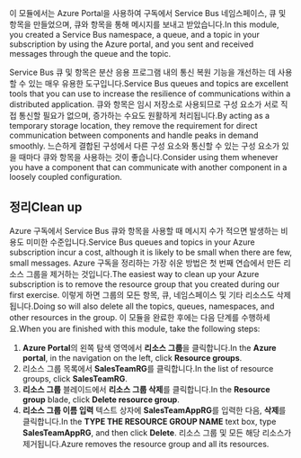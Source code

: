 <span data-ttu-id="7902f-101">이 모듈에서는 Azure Portal을 사용하여 구독에서 Service Bus 네임스페이스, 큐 및 항목을 만들었으며, 큐와 항목을 통해 메시지를 보내고 받았습니다.</span><span class="sxs-lookup"><span data-stu-id="7902f-101">In this module, you created a Service Bus namespace, a queue, and a topic in your subscription by using the Azure portal, and you sent and received messages through the queue and the topic.</span></span>

<span data-ttu-id="7902f-102">Service Bus 큐 및 항목은 분산 응용 프로그램 내의 통신 복원 기능을 개선하는 데 사용할 수 있는 매우 유용한 도구입니다.</span><span class="sxs-lookup"><span data-stu-id="7902f-102">Service Bus queues and topics are excellent tools that you can use to increase the resilience of communications within a distributed application.</span></span> <span data-ttu-id="7902f-103">큐와 항목은 임시 저장소로 사용되므로 구성 요소가 서로 직접 통신할 필요가 없으며, 증가하는 수요도 원활하게 처리됩니다.</span><span class="sxs-lookup"><span data-stu-id="7902f-103">By acting as a temporary storage location, they remove the requirement for direct communication between components and handle peaks in demand smoothly.</span></span> <span data-ttu-id="7902f-104">느슨하게 결합된 구성에서 다른 구성 요소와 통신할 수 있는 구성 요소가 있을 때마다 큐와 항목을 사용하는 것이 좋습니다.</span><span class="sxs-lookup"><span data-stu-id="7902f-104">Consider using them whenever you have a component that can communicate with another component in a loosely coupled configuration.</span></span>

## <a name="clean-up"></a><span data-ttu-id="7902f-105">정리</span><span class="sxs-lookup"><span data-stu-id="7902f-105">Clean up</span></span>
<!---TODO: Update for sandbox?--->

<span data-ttu-id="7902f-106">Azure 구독에서 Service Bus 큐와 항목을 사용할 때 메시지 수가 적으면 발생하는 비용도 미미한 수준입니다.</span><span class="sxs-lookup"><span data-stu-id="7902f-106">Service Bus queues and topics in your Azure subscription incur a cost, although it is likely to be small when there are few, small messages.</span></span> <span data-ttu-id="7902f-107">Azure 구독을 정리하는 가장 쉬운 방법은 첫 번째 연습에서 만든 리소스 그룹을 제거하는 것입니다.</span><span class="sxs-lookup"><span data-stu-id="7902f-107">The easiest way to clean up your Azure subscription is to remove the resource group that you created during our first exercise.</span></span> <span data-ttu-id="7902f-108">이렇게 하면 그룹의 모든 항목, 큐, 네임스페이스 및 기타 리소스도 삭제됩니다.</span><span class="sxs-lookup"><span data-stu-id="7902f-108">Doing so will also delete all the topics, queues, namespaces, and other resources in the group.</span></span> <span data-ttu-id="7902f-109">이 모듈을 완료한 후에는 다음 단계를 수행하세요.</span><span class="sxs-lookup"><span data-stu-id="7902f-109">When you are finished with this module, take the following steps:</span></span>

1. <span data-ttu-id="7902f-110">**Azure Portal**의 왼쪽 탐색 영역에서 **리소스 그룹**을 클릭합니다.</span><span class="sxs-lookup"><span data-stu-id="7902f-110">In the **Azure portal**, in the navigation on the left, click **Resource groups**.</span></span>
1. <span data-ttu-id="7902f-111">리소스 그룹 목록에서 **SalesTeamRG**를 클릭합니다.</span><span class="sxs-lookup"><span data-stu-id="7902f-111">In the list of resource groups, click **SalesTeamRG**.</span></span>
1. <span data-ttu-id="7902f-112">**리소스 그룹** 블레이드에서 **리소스 그룹 삭제**를 클릭합니다.</span><span class="sxs-lookup"><span data-stu-id="7902f-112">In the **Resource group** blade, click **Delete resource group**.</span></span>
1. <span data-ttu-id="7902f-113">**리소스 그룹 이름 입력** 텍스트 상자에 **SalesTeamAppRG**를 입력한 다음, **삭제**를 클릭합니다.</span><span class="sxs-lookup"><span data-stu-id="7902f-113">In the **TYPE THE RESOURCE GROUP NAME** text box, type **SalesTeamAppRG**, and then click **Delete**.</span></span> <span data-ttu-id="7902f-114">리소스 그룹 및 모든 해당 리소스가 제거됩니다.</span><span class="sxs-lookup"><span data-stu-id="7902f-114">Azure removes the resource group and all its resources.</span></span>